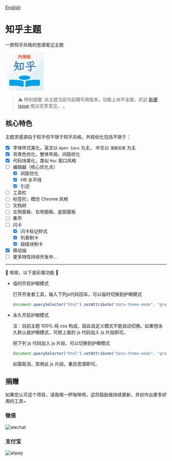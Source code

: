 [English](https://github.com/terwer/siyuan-theme-zhihu/blob/main/README.md)

# 知乎主题

一款知乎风格的思源笔记主题

![](https://raw.githubusercontent.com/terwer/siyuan-theme-zhihu/main/icon.png)

> ⚠️ 特别提醒: 此主题当前为前期可用版本，功能上尚不全面，欢迎 [新建issue](https://github.com/terwer/siyuan-theme-zhihu/issues/new) 提出宝贵意见。 。

## 核心特色

主题灵感源自于知乎但不限于知乎风格，外观优化包括不限于：

- [X] 字体样式美化，英文以 `Open Sans` 为主， 中文以 `落霞孤鹜` 为主
- [X] 背景色优化，整体布局、间距优化
- [X] 代码块美化，类似 `Mac` 窗口风格
- [ ] 编辑器（核心优化点）
  - [X] 间距优化
  - [X] HR 水平线
  - [X] 引述
- [ ] 工具栏
- [ ] 标签栏，模仿 Chrome 风格
- [ ] 文档树
- [ ] 左侧面板、右侧面板、底部面板
- [ ] 集市
- [ ] 闪卡
  - [X] 闪卡标记样式
  - [X] 列表制卡
  - [X] 超级块制卡
- [X] 移动端
- [ ] 更多特性持续开发中...

<hr/>

👻 咳咳，以下是彩蛋功能 👻

- 临时开启护眼模式

  打开开发者工具，输入下列js代码回车，可以临时切换到护眼模式

  ```js
  document.querySelector("html").setAttribute("data-theme-mode", "green")
  ```

- 永久开启护眼模式

  注：目前主题 100% 纯 css 构成，因此自定义模式不能自动切换。如果想永久默认是护眼模式，可把上面的 js 代码加入 js 片段即可。

  把下列 js 代码加入 js 片段，可以切换到护眼模式

  ```js
  document.querySelector("html").setAttribute("data-theme-mode", "green")
  ```

  如需取消，禁用此 js 片段，重启思源即可。

## 捐赠

如果您认可这个项目，请我喝一杯咖啡吧，这将鼓励我持续更新，并创作出更多好用的工具~

### 微信

<div>
<img src="https://static-rs-terwer.oss-cn-beijing.aliyuncs.com/donate/wechat.jpg" alt="wechat" style="width:280px;height:375px;" />
</div>

### 支付宝

<div>
<img src="https://static-rs-terwer.oss-cn-beijing.aliyuncs.com/donate/alipay.jpg" alt="alipay" style="width:280px;height:375px;" />
</div>

